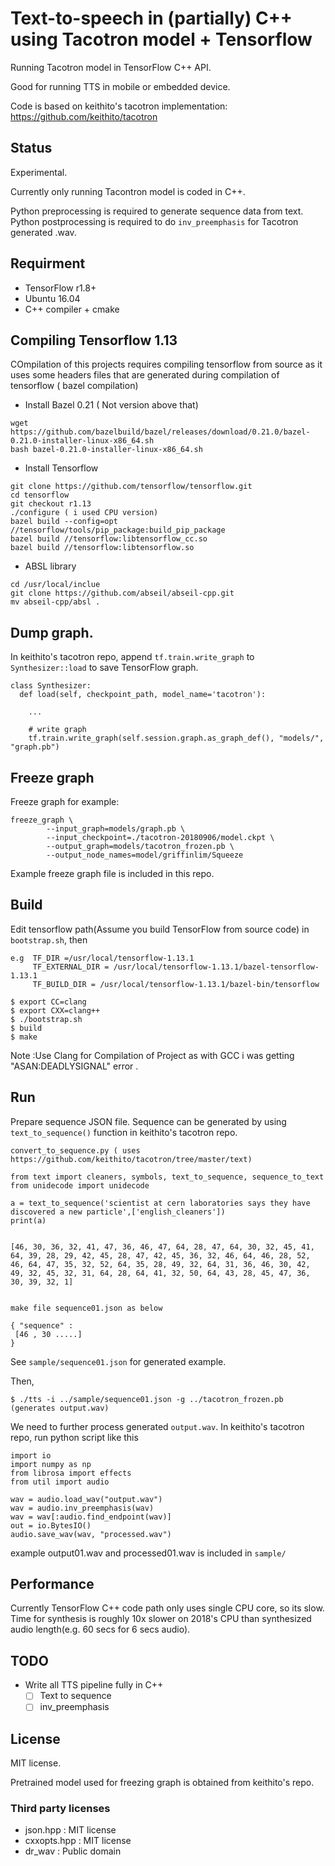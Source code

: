 # Text-to-speech in (partially) C++ using Tacotron model + Tensorflow

Running Tacotron model in TensorFlow C++ API.

Good for running TTS in mobile or embedded device.

Code is based on keithito's tacotron implementation: https://github.com/keithito/tacotron 

## Status

Experimental.

Currently only running Tacontron model is coded in C++.

Python preprocessing is required to generate sequence data from text.
Python postprocessing is required to do `inv_preemphasis` for Tacotron generated .wav.

## Requirment

* TensorFlow r1.8+
* Ubuntu 16.04
* C++ compiler + cmake

## Compiling Tensorflow 1.13 

COmpilation of this projects requires compiling tensorflow from source as it uses some headers files that are generated 
during compilation of tensorflow ( bazel compilation)

*  Install  Bazel 0.21 ( Not version above that)

```
wget https://github.com/bazelbuild/bazel/releases/download/0.21.0/bazel-0.21.0-installer-linux-x86_64.sh
bash bazel-0.21.0-installer-linux-x86_64.sh
```

*  Install Tensorflow

```
git clone https://github.com/tensorflow/tensorflow.git
cd tensorflow
git checkout r1.13
./configure ( i used CPU version)
bazel build --config=opt //tensorflow/tools/pip_package:build_pip_package
bazel build //tensorflow:libtensorflow_cc.so
bazel build //tensorflow:libtensorflow.so

```

*  ABSL library

```
cd /usr/local/inclue
git clone https://github.com/abseil/abseil-cpp.git
mv abseil-cpp/absl .
```

## Dump graph.

In keithito's tacotron repo, append `tf.train.write_graph` to `Synthesizer::load` to save TensorFlow graph.


```
class Synthesizer:
  def load(self, checkpoint_path, model_name='tacotron'):

    ...

    # write graph
    tf.train.write_graph(self.session.graph.as_graph_def(), "models/", "graph.pb")
```

## Freeze graph

Freeze graph for example:

```
freeze_graph \
        --input_graph=models/graph.pb \
        --input_checkpoint=./tacotron-20180906/model.ckpt \
        --output_graph=models/tacotron_frozen.pb \
        --output_node_names=model/griffinlim/Squeeze
```

Example freeze graph file is included in this repo.

## Build

Edit tensorflow path(Assume you build TensorFlow from source code) in `bootstrap.sh`, then

```
e.g  TF_DIR =/usr/local/tensorflow-1.13.1
     TF_EXTERNAL_DIR = /usr/local/tensorflow-1.13.1/bazel-tensorflow-1.13.1
     TF_BUILD_DIR = /usr/local/tensorflow-1.13.1/bazel-bin/tensorflow
```

```
$ export CC=clang
$ export CXX=clang++
$ ./bootstrap.sh
$ build
$ make
```
Note :Use Clang for Compilation of Project as with GCC i was getting  "ASAN:DEADLYSIGNAL" error .

## Run

Prepare sequence JSON file.
Sequence can be generated by using `text_to_sequence()` function in keithito's tacotron repo.

```
convert_to_sequence.py ( uses https://github.com/keithito/tacotron/tree/master/text)

from text import cleaners, symbols, text_to_sequence, sequence_to_text
from unidecode import unidecode

a = text_to_sequence('scientist at cern laboratories says they have discovered a new particle',['english_cleaners'])
print(a)


[46, 30, 36, 32, 41, 47, 36, 46, 47, 64, 28, 47, 64, 30, 32, 45, 41, 64, 39, 28, 29, 42, 45, 28, 47, 42, 45, 36, 32, 46, 64, 46, 28, 52, 46, 64, 47, 35, 32, 52, 64, 35, 28, 49, 32, 64, 31, 36, 46, 30, 42, 49, 32, 45, 32, 31, 64, 28, 64, 41, 32, 50, 64, 43, 28, 45, 47, 36, 30, 39, 32, 1]


make file sequence01.json as below

{ "sequence" : 
 [46 , 30 .....]
}
```

See `sample/sequence01.json` for generated example.

Then,

```
$ ./tts -i ../sample/sequence01.json -g ../tacotron_frozen.pb 
(generates output.wav)
```

We need to further process generated `output.wav`.
In keithito's tacotron repo, run python script like this

```
import io
import numpy as np
from librosa import effects
from util import audio

wav = audio.load_wav("output.wav")
wav = audio.inv_preemphasis(wav)
wav = wav[:audio.find_endpoint(wav)]
out = io.BytesIO()
audio.save_wav(wav, "processed.wav")
```

example output01.wav and processed01.wav is included in `sample/`

## Performance

Currently TensorFlow C++ code path only uses single CPU core, so its slow.
Time for synthesis is roughly 10x slower on 2018's CPU than synthesized audio length(e.g. 60 secs for 6 secs audio).

## TODO

* Write all TTS pipeline fully in C++
  * [ ] Text to sequence
  * [ ] inv_preemphasis

## License

MIT license.

Pretrained model used for freezing graph is obtained from keithito's repo.

### Third party licenses

- json.hpp : MIT license
- cxxopts.hpp : MIT license
- dr_wav : Public domain
